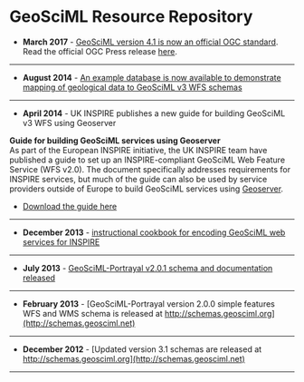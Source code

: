 # GeoSciML Resource Repository



* **March 2017** - [GeoSciML version 4.1 is now an official OGC standard](http://www.opengeospatial.org/standards/geosciml).  Read the official OGC Press release [here](http://www.opengeospatial.org/pressroom/pressreleases/2563).

---

* **August 2014** - [An example database is now available to demonstrate mapping of geological data to GeoSciML v3 WFS schemas](../reference_database/reference_database_2013-11-07.zip)

---

* **April 2014** - UK INSPIRE publishes a new guide for building GeoSciML v3 WFS using Geoserver

**Guide for building GeoSciML services using Geoserver**  
As part of the European INSPIRE initiative, the UK INSPIRE team have published a guide to set up an INSPIRE-compliant GeoSciML Web Feature Service (WFS v2.0). The document specifically addresses requirements for INSPIRE services, but much of the guide can also be used by service providers outside of Europe to build GeoSciML services using [Geoserver](http://geoserver.org/). 
* [Download the guide here](http://data.gov.uk/sites/default/files/library/INSPIREWFSCookbook_v1.0.pdf)

---

* **December 2013** - [instructional cookbook for encoding GeoSciML web services for INSPIRE](http://schemas.geosciml.net/geosciml/3.2/documentation/cookbook/INSPIRE_GeoSciML_Cookbook_1.0.pdf)

---

* **July 2013** - [GeoSciML-Portrayal v2.0.1 schema and documentation released](http://schemas.geosciml.net)

---

* **February 2013** - [GeoSciML-Portrayal version 2.0.0 simple features WFS and WMS schema is released at http://schemas.geosciml.org](http://schemas.geosciml.net)

---

* **December 2012** - [Updated version 3.1 schemas are released at http://schemas.geosciml.org](http://schemas.geosciml.net)

---